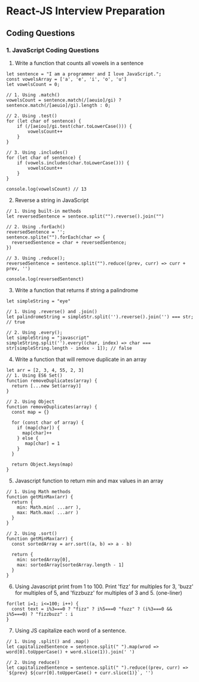 # React-JS Interview Preparation 
## Coding Questions 
### 1. JavaScript Coding Questions 

1. Write a function that counts all vowels in a sentence
```
let sentence = "I am a programmer and I love JavaScript."; 
const vowelsArray = ['a', 'e', 'i', 'o', 'u']
let vowelsCount = 0; 

// 1. Using .match()
vowelsCount = sentence.match(/[aeuio]/gi) ? sentence.match(/[aeuio]/gi).length : 0;
```
```
// 2. Using .test()
for (let char of sentence) {
    if (/[aeiou]/gi.test(char.toLowerCase())) {
        vowelsCount++
    }
}
```
```
// 3. Using .includes()
for (let char of sentence) {
    if (vowels.includes(char.toLowerCase())) {
        vowelsCount++
    }
}

console.log(vowelsCount) // 13
```

2. Reverse a string in JavaScript 
```
// 1. Using built-in methods 
let reversedSentence = sentece.split("").reverse().join("")
```
```
// 2. Using .forEach()
reversedSentence = '';
sentence.splite("").forEach(char => {
  reversedSentence = char + reversedSentence; 
})
```
```
// 3. Using .reduce(); 
reversedSentence = sentence.split("").reduce((prev, curr) => curr + prev, '')

console.log(reversedSentenct) 
```

3. Write a function that returns if string a palindrome
```
let simpleString = "eye"

// 1. Using .reverse() and .join()
let palindromeString = simpleStr.split('').reverse().join('') === str; // true 
```
```
// 2. Using .every(); 
let simpleString = "javascript"
simpleString.split('').every((char, index) => char === str[simpleString.length - index - 1]); // false 
```

4. Write a function that will remove duplicate in an array 
```
let arr = [2, 3, 4, 55, 2, 3]
// 1. Using ES6 Set()
function removeDuplicates(array) {
  return [...new Set(array)]
}
```
```
// 2. Using Object 
function removeDuplicates(array) {
  const map = {}

  for (const char of array) {
    if (map[char]) {
      map[char]++
    } else {
       map[char] = 1
    }
  }

  return Object.keys(map)
}
```

5. Javascript function to return min and max values in an array 
```
// 1. Using Math methods 
function getMinMax(arr) {
  return {
    min: Math.min( ...arr ),
    max: Math.max( ...arr )
  }
}
```
```
// 2. Using .sort()
function getMinMax(arr) {
  const sortedArray = arr.sort((a, b) => a - b)

  return {
    min: sortedArray[0],
    max: sortedArray[sortedArray.length - 1]
  }
}
```

6. Using Javascript print from 1 to 100. Print 'fizz' for multiples for 3, 'buzz' for multiples of 5, and 'fizzbuzz' for multiples of 3 and 5. (one-liner)
```
for(let i=1; i<=100; i++) {
  const text = i%3===0 ? "fizz" ? i%5===0 "fuzz" ? (i%3===0 && i%5===0) ? "fizzbuzz" : i
}
```

7. Using JS capitalize each word of a sentence. 
```
// 1. Using .split() and .map()
let capitalizedSentence = sentence.split(" ").map(wrod => word[0].toUpperCase() + word.slice(1)).join(' ')
```
```
// 2. Using reduce()
let capitalizedSentence = sentence.split(" ").reduce((prev, curr) => `${prev} ${curr[0].toUpperCase() + curr.slice(1)}`, '')
```



